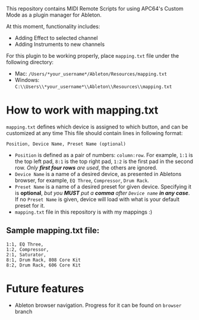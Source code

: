 This repository contains MIDI Remote Scripts for using APC64's Custom Mode as a plugin manager for Ableton.

At this moment, functionality includes:
- Adding Effect to selected channel
- Adding Instruments to new channels

For this plugin to be working properly, place `mapping.txt` file under the following directory:
- Mac: `/Users/*your_username*/Ableton/Resources/mapping.txt`
- Windows: `C:\\Users\\*your_username*\\Ableton\\Resources\\mapping.txt`


# How to work with mapping.txt

`mapping.txt` defines which device is assigned to which button, and can be customized at any time
This file should contain lines in following format:

`Position, Device Name, Preset Name (optional)`
- `Position` is defined as a pair of numbers: `column:row`. For example, `1:1` is the top left pad, `8:1` is the top right pad, `1:2` is the first pad in the second row. *Only __first four rows__ are used*, the others are ignored.
- `Device Name` is a name of a desired device, as presented in Abletons browser, for example, `EQ Three`, `Compressor`, `Drum Rack`.
- `Preset Name` is a name of a desired preset for given device. Specifying it is __optional__, *but you __MUST__ put a __comma__ after `Device name` __in any case__*. If no `Preset Name` is given, device will load with what is your default preset for it.
- `mapping.txt` file in this repository is with my mappings :)

## Sample mapping.txt file:
```
1:1, EQ Three,
1:2, Compressor,
2:1, Saturator,
8:1, Drum Rack, 808 Core Kit 
8:2, Drum Rack, 606 Core Kit
```

# Future features
- Ableton browser navigation. Progress for it can be found on `browser` branch
